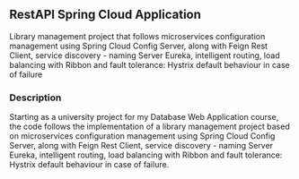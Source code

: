 ## RestAPI Spring Cloud Application
Library management project that follows microservices configuration management using Spring Cloud Config Server, along with Feign Rest Client, service discovery - naming Server Eureka, intelligent routing, load balancing with Ribbon and fault tolerance: Hystrix default behaviour in case of failure

### Description
Starting as a university project for my Database Web Application course, the code follows the implementation of a library management project based on microservices configuration management using Spring Cloud Config Server, along with Feign Rest Client, service discovery - naming Server Eureka, intelligent routing, load balancing with Ribbon and fault tolerance: Hystrix default behaviour in case of failure.
